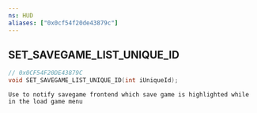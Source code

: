 ```yaml
---
ns: HUD
aliases: ["0x0cf54f20de43879c"]
---
```

## SET_SAVEGAME_LIST_UNIQUE_ID

```c
// 0x0CF54F20DE43879C
void SET_SAVEGAME_LIST_UNIQUE_ID(int iUniqueId);
```

```
Use to notify savegame frontend which save game is highlighted while in the load game menu
```
